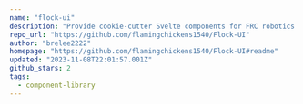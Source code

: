 ```yaml
---
name: "flock-ui"
description: "Provide cookie-cutter Svelte components for FRC robotics scouting."
repo_url: "https://github.com/flamingchickens1540/Flock-UI"
author: "brelee2222"
homepage: "https://github.com/flamingchickens1540/Flock-UI#readme"
updated: "2023-11-08T22:01:57.001Z"
github_stars: 2
tags: 
  - component-library
---
```

